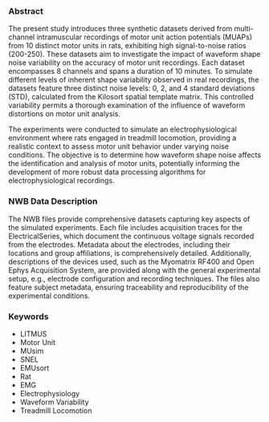 ### Abstract

The present study introduces three synthetic datasets derived from multi-channel intramuscular recordings of motor unit action potentials (MUAPs) from 10 distinct motor units in rats, exhibiting high signal-to-noise ratios (200-250). These datasets aim to investigate the impact of waveform shape noise variability on the accuracy of motor unit recordings. Each dataset encompasses 8 channels and spans a duration of 10 minutes. To simulate different levels of inherent shape variability observed in real recordings, the datasets feature three distinct noise levels: 0, 2, and 4 standard deviations (STD), calculated from the Kilosort spatial template matrix. This controlled variability permits a thorough examination of the influence of waveform distortions on motor unit analysis.

The experiments were conducted to simulate an electrophysiological environment where rats engaged in treadmill locomotion, providing a realistic context to assess motor unit behavior under varying noise conditions. The objective is to determine how waveform shape noise affects the identification and analysis of motor units, potentially informing the development of more robust data processing algorithms for electrophysiological recordings.

### NWB Data Description

The NWB files provide comprehensive datasets capturing key aspects of the simulated experiments. Each file includes acquisition traces for the ElectricalSeries, which document the continuous voltage signals recorded from the electrodes. Metadata about the electrodes, including their locations and group affiliations, is comprehensively detailed. Additionally, descriptions of the devices used, such as the Myomatrix RF400 and Open Ephys Acquisition System, are provided along with the general experimental setup, e.g., electrode configuration and recording techniques. The files also feature subject metadata, ensuring traceability and reproducibility of the experimental conditions.

### Keywords

- LITMUS
- Motor Unit
- MUsim
- SNEL
- EMUsort
- Rat
- EMG
- Electrophysiology
- Waveform Variability
- Treadmill Locomotion